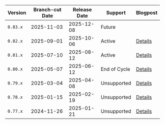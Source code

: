 | Version  | Branch-cut Date | Release Date | Support      | Blogpost                                      |
| -------- | --------------- | ------------ | ------------ | --------------------------------------------- |
| `0.83.x` | 2025-11-03      | 2025-12-08   | Future       |                                               |
| `0.82.x` | 2025-09-01      | 2025-10-06   | Active       | [Details](/blog/2025/10/08/react-native-0.82) |
| `0.81.x` | 2025-07-10      | 2025-08-12   | Active       | [Details](/blog/2025/08/12/react-native-0.81) |
| `0.80.x` | 2025-05-07      | 2025-06-12   | End of Cycle | [Details](/blog/2025/06/12/react-native-0.80) |
| `0.79.x` | 2025-03-04      | 2025-04-08   | Unsupported  | [Details](/blog/2025/04/08/react-native-0.79) |
| `0.78.x` | 2025-01-15      | 2025-02-19   | Unsupported  | [Details](/blog/2025/02/19/react-native-0.78) |
| `0.77.x` | 2024-11-26      | 2025-01-21   | Unsupported  | [Details](/blog/2025/01/21/version-0.77)      |
